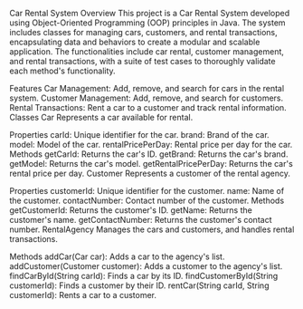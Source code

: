 Car Rental System
Overview
This project is a Car Rental System developed using Object-Oriented Programming (OOP) principles in Java. The system includes classes for managing cars, customers, and rental transactions, encapsulating data and behaviors to create a modular and scalable application. The functionalities include car rental, customer management, and rental transactions, with a suite of test cases to thoroughly validate each method's functionality.

Features
Car Management: Add, remove, and search for cars in the rental system.
Customer Management: Add, remove, and search for customers.
Rental Transactions: Rent a car to a customer and track rental information.
Classes
Car
Represents a car available for rental.

Properties
carId: Unique identifier for the car.
brand: Brand of the car.
model: Model of the car.
rentalPricePerDay: Rental price per day for the car.
Methods
getCarId: Returns the car's ID.
getBrand: Returns the car's brand.
getModel: Returns the car's model.
getRentalPricePerDay: Returns the car's rental price per day.
Customer
Represents a customer of the rental agency.

Properties
customerId: Unique identifier for the customer.
name: Name of the customer.
contactNumber: Contact number of the customer.
Methods
getCustomerId: Returns the customer's ID.
getName: Returns the customer's name.
getContactNumber: Returns the customer's contact number.
RentalAgency
Manages the cars and customers, and handles rental transactions.

Methods
addCar(Car car): Adds a car to the agency's list.
addCustomer(Customer customer): Adds a customer to the agency's list.
findCarById(String carId): Finds a car by its ID.
findCustomerById(String customerId): Finds a customer by their ID.
rentCar(String carId, String customerId): Rents a car to a customer.
